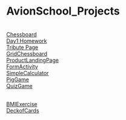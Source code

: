

# AvionSchool_Projects
\
[Chessboard](https://leonram1245.github.io/batch5-activities/Chessboard/)
\
[Day1 Homework](https://leonram1245.github.io/batch5-activities/Day%201/)
\
[Tribute Page](https://leonram1245.github.io/batch5-activities/Tribute%20Page/)
\
[GridChessboard](https://leonram1245.github.io/batch5-activities/Grid_Chessboard/)
\
[ProductLandingPage](https://leonram1245.github.io/batch5-activities/Product%20Landing%20Page/#)
\
[FormActivity](https://leonram1245.github.io/batch5-activities/Form_Activity/)
\
[SimpleCalculator](https://leonram1245.github.io/batch5-activities/Simple%20Calculator/)
\
[PigGame](https://leonram1245.github.io/batch5-pig-game/)
\
[QuizGame](https://github.com/leonram1245/batch5-activities/tree/main/Quiz%20Game)

\
[BMIExercise](https://jsfiddle.net/ybvLpqmh/10/)
\
[DeckofCards](https://jsfiddle.net/z0qshw3u/)



